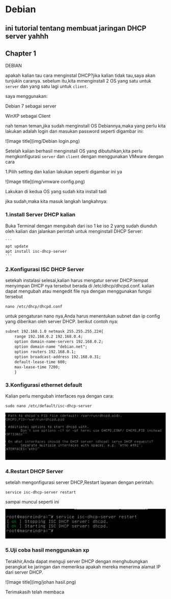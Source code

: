 # Debian

## ini tutorial tentang membuat jaringan DHCP server yahhh

## Chapter 1
 DEBIAN
        

apakah kalian tau cara menginstal DHCP?jika kalian tidak tau,saya akan tunjukin caranya. sebelum itu,kita mmenginstall 2 OS yang satu untuk ``server`` dan yang satu lagi untuk ``client``. 

saya menggunakan:

Debian 7 sebagai server

WinXP sebagai Client

nah teman teman,jika sudah menginstall OS Debiannya,maka yang perlu kita lakukan adalah login dan masukan password seperti digambar ini:

![Image title](img/Debian login.png)

Setelah kalian berhasil menginstall OS yang dibutuhkan,kita perlu mengkonfigurasi ``server`` dan ``client`` dengan menggunakan VMware dengan cara 

1.Pilih setting dan kalian lakukan seperti digambar ini ya

![Image title](img/vmware config.png)

Lakukan di kedua OS yang sudah kita install tadi


jika sudah,maka kita masuk langkah langkahnya:

### 1.install Server DHCP kalian

Buka Terminal dengan mengubah dari iso 1 ke iso 2 yang sudah diunduh oleh kalian dan jalankan perintah untuk menginstall DHCP Server:

    ```
    apt update
    apt install isc-dhcp-server
    ```

### 2.Konfigurasi ISC DHCP Server

setekah instalasi selesai,kalian harus mengatur server DHCP.tempat menyimpan DHCP nya tersebut  berada di /etc/dhcp/dhcpd.conf. kalian dapat mengubah atau mengedit file nya dengan menggunakan fungsi tersebut
```
nano /etc/dhcp/dhcpd.conf
```


untuk pengaturan nano nya,Anda harus menentukan subnet dan ip config yang diberikan oleh server DHCP. berikut contoh nya:

```
subnet 192.168.1.0 netmask 255.255.255.224{
    range 192.168.0.2 192.168.0.4;
    option domain-name-servers 192.168.0.2;
    option domain-name "debian.net";
    option routers 192.168.0.1;
    option broadcast-address 192.168.0.31;
    default-lease-time 600;
    max-lease-time 7200;
    }
```
### 3.Konfigurasi ethernet default

Kalian perlu mengubah interfaces nya dengan cara:

```
sudo nano /etc/default/isc-dhcp-server
```
![Image title](img/eth0.png)

### 4.Restart DHCP Server

setelah mengonfigurasi server DHCP,Restart layanan dengan perintah:

```
service isc-dhcp-server restart
```
sampai muncul seperti ini 

![Image title](img/restart.png)


### 5.Uji coba hasil menggunakan xp


Terakhir,Anda dapat menguji server DHCP dengan menghubungkan perangkat ke jaringan dan memeriksa apakah mereka menerima alamat IP dari server DHCP.

![Image title](img/johan hasil.png)

Terimakasih telah membaca
